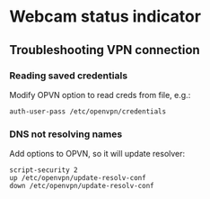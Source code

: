 # Webcam status indicator

## Troubleshooting VPN connection

### Reading saved credentials

Modify OPVN option to read creds from file, e.g.:
```
auth-user-pass /etc/openvpn/credentials
```

### DNS not resolving names

Add options to OPVN, so it will update resolver:
```
script-security 2
up /etc/openvpn/update-resolv-conf
down /etc/openvpn/update-resolv-conf
```
